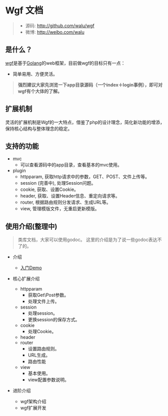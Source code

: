 # Wgf 文档


> * 源码: http://github.com/walu/wgf
> * 微博: http://weibo.com/walu

## 是什么？

[wgf](<http://github.com/walu/wgf>)是基于[Golang](<golang.org>)的web框架，目前做wgf的目标只有一点：

* 简单易用、方便灵活。

> **强烈建议大家先浏览一下app目录源码（一个index＋login事例），即可对wgf有个大体的了解。**

## 扩展机制

灵活的扩展机制是Wgf的一大特点，借鉴了php的设计理念，简化新功能的增添，保持核心结构与整体理念的稳定。

## 支持的功能

* mvc
	* 可以查看源码中的app目录，查看基本的mvc使用。
* plugin
	* httpparam, 获取http请求中的参数，GET、POST、文件上传等。
	* session (完善中), 处理Session问题。
	* cookie, 获取、设置Cookie。
	* header, 获取、设置Header信息、重定向请求等。
	* router, 根据路由规则分发请求、生成URL等。
	* view, 管理模版文件，无重启更新模版。

## 使用介绍(整理中)

> 类库文档，大家可以使用godoc。
> 这里的介绍是为了说一些godoc表达不了的。

* 介绍
	* [入门Demo](<docs/1-1-the-first-demo.md>)
* 核心扩展介绍
	* httpparam
		* 获取Get\Post参数。
		* 处理文件上传。
	* session
		* 处理session。
		* 更换session的保存方式。
	* cookie
		* 处理Cookie。
	* header
	* router
		* 设置路由规则。
		* URL生成。
		* 路由性能
	* view
		* 基本使用。
		* view配置参数说明。

* 进阶介绍
	* wgf架构介绍
	* wgf扩展开发
